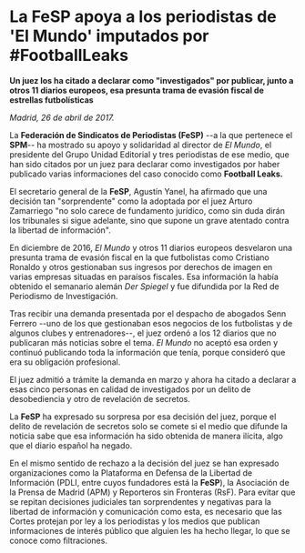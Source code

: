 # La FeSP apoya a los periodistas de 'El Mundo' imputados por #FootballLeaks

**Un juez los ha citado a declarar como "investigados" por publicar, junto a otros 11 diarios europeos, esa presunta trama de evasión fiscal de estrellas futbolísticas**

*Madrid, 26 de abril de 2017.*

La **Federación de Sindicatos de Periodistas (FeSP)** --a la que pertenece el **SPM**-- ha mostrado su apoyo y solidaridad al director de *El Mundo*, el presidente del Grupo Unidad Editorial y tres periodistas de ese medio, que han sido citados por un juez para declarar como investigados por haber publicado varias informaciones del caso conocido como **Football Leaks.** 

El secretario general de la **FeSP**, Agustín Yanel, ha afirmado que una decisión tan "sorprendente" como la adoptada por el juez Arturo Zamarriego "no solo carece de fundamento jurídico, como sin duda dirán los tribunales si sigue adelante, sino que supone un grave atentado contra la libertad de información".

En diciembre de 2016, *El Mundo* y otros 11 diarios europeos desvelaron una presunta trama de evasión fiscal en la que futbolistas como Cristiano Ronaldo y otros gestionaban sus ingresos por derechos de imagen en varias empresas situadas en paraísos fiscales. Esa información la había obtenido el semanario alemán *Der Spiegel* y fue difundida por la Red de Periodismo de Investigación.

Tras recibir una demanda presentada por el despacho de abogados Senn Ferrero --uno de los que gestionaban esos negocios de los futbolistas y de algunos clubes y entrenadores--, el juez ordenó a los 12 diarios que no publicaran más noticias sobre el tema. *El Mundo* no aceptó esa orden y continuó publicando toda la información que tenía, porque consideró que era su obligación profesional.

El juez admitió a trámite la demanda en marzo y ahora ha citado a declarar a esas cinco personas en calidad de investigados por un delito de desobediencia y otro de revelación de secretos.

La **FeSP** ha expresado su sorpresa por esa decisión del juez, porque el delito de revelación de secretos solo se comete si el medio que difunde la noticia sabe que esa información ha sido obtenida de manera ilícita, algo que el diario español ha negado.

En el mismo sentido de rechazo a la decisión del juez se han expresado organizaciones como la Plataforma en Defensa de la Libertad de Información (PDLI, entre cuyos fundadores está la **FeSP**), la Asociación de la Prensa de Madrid (APM) y Reporteros sin Fronteras (RsF).
Para evitar que se repitan decisiones judiciales tan sorprendentes y negativas para la libertad de información y comunicación como esta, es necesario que las Cortes protejan por ley a los periodistas y los medios que publican informaciones de interés público que alguien les ha hecho llegar, lo que se conoce como filtraciones.
